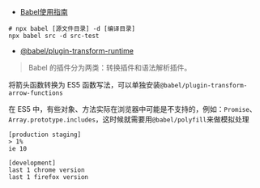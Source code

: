 
- [Babel使用指南](https://www.babeljs.cn/docs/usage)

```shell
# npx babel [源文件目录] -d [编译目录]
npx babel src -d src-test
```


- [@babel/plugin-transform-runtime](https://babeljs.io/docs/en/babel-plugin-transform-runtime#docsNav)

> Babel 的插件分为两类：转换插件和语法解析插件。

将箭头函数转换为 ES5 函数写法，可以单独安装`@babel/plugin-transform-arrow-functions`

在 ES5 中，有些对象、方法实际在浏览器中可能是不支持的，例如：`Promise`、`Array.prototype.includes`，这时候就需要用`@babel/polyfill`来做模拟处理



```
[production staging]
> 1%
ie 10

[development]
last 1 chrome version
last 1 firefox version
```


